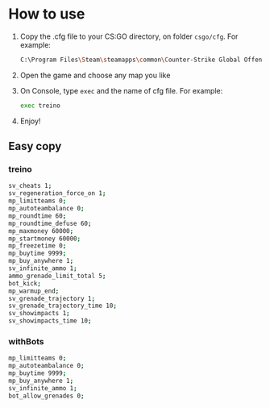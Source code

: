 # How to use

1. Copy the .cfg file to your CS:GO directory, on folder `csgo/cfg`. For example:

    ```bash
    C:\Program Files\Steam\steamapps\common\Counter-Strike Global Offensive\csgo\cfg
    ```

2. Open the game and choose any map you like

3. On Console, type `exec` and the name of cfg file. For example:

    ```bash
    exec treino
    ```

4. Enjoy!

## Easy copy

### treino

```bash
sv_cheats 1;
sv_regeneration_force_on 1;
mp_limitteams 0;
mp_autoteambalance 0;
mp_roundtime 60;
mp_roundtime_defuse 60;
mp_maxmoney 60000;
mp_startmoney 60000;
mp_freezetime 0;
mp_buytime 9999;
mp_buy_anywhere 1;
sv_infinite_ammo 1;
ammo_grenade_limit_total 5;
bot_kick;
mp_warmup_end;
sv_grenade_trajectory 1;
sv_grenade_trajectory_time 10;
sv_showimpacts 1;
sv_showimpacts_time 10;
```

### withBots

```bash
mp_limitteams 0;
mp_autoteambalance 0;
mp_buytime 9999;
mp_buy_anywhere 1;
sv_infinite_ammo 1;
bot_allow_grenades 0;
```
